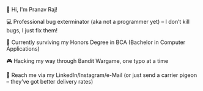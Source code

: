👋 Hi, I'm Pranav Raj!

💻 Professional bug exterminator (aka not a programmer yet) – I don’t kill bugs, I just fix them!

🌱 Currently surviving my Honors Degree in BCA (Bachelor in Computer Applications)

🎮 Hacking my way through Bandit Wargame, one typo at a time

📩 Reach me via my LinkedIn/Instagram/e-Mail (or just send a carrier pigeon – they’ve got better delivery rates)

